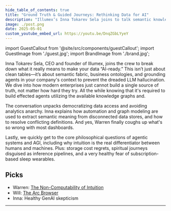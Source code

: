 ```yaml
---
hide_table_of_contents: true
title: "Ground Truth & Guided Journeys: Rethinking Data for AI"
description: "Illumex’s Inna Tokarev Sela joins to talk semantic knowledge graphs, the struggle of GenAI, and impossible hallucination-proof required for business uses."
image: ./post.png
date: 2025-05-01
custom_youtube_embed_url: https://youtu.be/DnqZGbLYyeY
---
```


import GuestCallout from '@site/src/components/guestCallout';
import GuestImage from './guest.jpg';
import BrandImage from './brand.jpg';

<GuestCallout name="Inna Tokarev Sela" link="https://www.linkedin.com/in/innatokarev/" image={GuestImage} brandImg={BrandImage} />

Inna Tokarev Sela, CEO and founder of Illumex, joins the crew to break down what it really means to make your data “AI-ready.” This isn’t just about clean tables—it’s about semantic fabric, business ontologies, and grounding agents in your company's context to prevent the dreaded LLM hallucination. We dive into how modern enterprises just cannot build a single source of truth, not matter how hard they try. All the while knowing that it's required to build effected agents utilizing the available knowledge graphs and.

The conversation unpacks democratizing data access and avoiding analytics anarchy. Inna explains how automation and graph modeling are used to extract semantic meaning from disconnected data stores, and how to resolve conflicting definitions. And yes, Warren finally coughs up what's so wrong with most dashboards.

Lastly, we quickly get to the core philosophical questions of agentic systems and AGI, including why intuition is the real differentiator between humans and machines. Plus: storage cost regrets, spiritual journeys disguised as inference pipelines, and a very healthy fear of subscription-based sleep wearables.

## Picks  
- Warren: [The Non-Computability of Intuition](https://www.benjaminharnett.com/blog/the_use_of_intuition_in_software_engineering.html)  
- Will: [The Arc Browser](https://arc.net/)  
- Inna: Healthy GenAI skepticism
---
